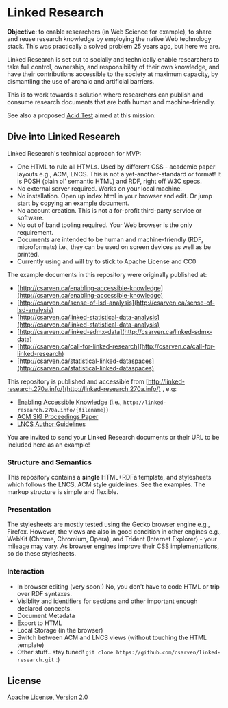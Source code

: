 # Linked Research

**Objective**: to enable researchers (in Web Science for example), to share and
reuse research knowledge by employing the native Web technology stack. This was
practically a solved problem 25 years ago, but here we are.

Linked Research is set out to socially and technically enable researchers to
take full control, ownership, and responsibility of their own knowledge, and
have their contributions accessible to the society at maximum capacity, by
dismantling the use of archaic and artificial barriers.

This is to work towards a solution where researchers can publish and consume
research documents that are both human and machine-friendly.

See also a proposed [Acid Test](http://csarven.ca/enabling-accessible-knowledge#acid-test)
aimed at this mission:

## Dive into Linked Research

Linked Research's technical approach for MVP:

* One HTML to rule all HTMLs. Used by different CSS - academic paper layouts 
e.g., ACM, LNCS. This is not a yet-another-standard or format! It is POSH (plain
ol' semantic HTML) and RDF, right off W3C specs.
* No external server required. Works on your local machine.
* No installation. Open up index.html in your browser and edit. Or jump start by
copying an example document.
* No account creation. This is not a for-profit third-party service or software.
* No out of band tooling required. Your Web browser is the only requirement.
* Documents are intended to be human and machine-friendly (RDF, microformats)
i.e., they can be used on screen devices as well as be printed.
* Currently using and will try to stick to Apache License and CC0

The example documents in this repository were originally published at:

* [http://csarven.ca/enabling-accessible-knowledge](http://csarven.ca/enabling-accessible-knowledge)
* [http://csarven.ca/sense-of-lsd-analysis](http://csarven.ca/sense-of-lsd-analysis)
* [http://csarven.ca/linked-statistical-data-analysis](http://csarven.ca/linked-statistical-data-analysis)
* [http://csarven.ca/linked-sdmx-data](http://csarven.ca/linked-sdmx-data)
* [http://csarven.ca/call-for-linked-research](http://csarven.ca/call-for-linked-research)
* [http://csarven.ca/statistical-linked-dataspaces](http://csarven.ca/statistical-linked-dataspaces)

This repository is published and accessible from [http://linked-research.270a.info/](http://linked-research.270a.info/)
, e.g:

* [Enabling Accessible Knowledge](http://linked-research.270a.info/enabling-accessible-knowledge.html)
(i.e., `http://linked-research.270a.info/{filename}`)
* [ACM SIG Proceedings Paper](http://linked-research.270a.info/acm-sigproc-sp.html)
* [LNCS Author Guidelines](http://linked-research.270a.info/lncs-splnproc.html)

You are invited to send your Linked Research documents or their URL to be
included here as an example!


### Structure and Semantics

This repository contains a **single** HTML+RDFa template, and stylesheets which 
follows the LNCS, ACM style guidelines. See the examples. The markup structure 
is simple and flexible.

### Presentation

The stylesheets are mostly tested using the Gecko browser engine e.g., Firefox. 
However, the views are also in good condition in other engines e.g., WebKit 
(Chrome, Chromium, Opera), and Trident (Internet Explorer) - your mileage may 
vary. As browser engines improve their CSS implementations, so do these 
stylesheets.

### Interaction

* In browser editing (very soon!) No, you don't have to code HTML or trip over 
RDF syntaxes.
* Visiblity and identifiers for sections and other important enough declared
concepts.
* Document Metadata
* Export to HTML
* Local Storage (in the browser)
* Switch between ACM and LNCS views (without touching the HTML template)
* Other stuff.. stay tuned! `git clone https://github.com/csarven/linked-research.git`
:)

## License
[Apache License, Version 2.0](http://www.apache.org/licenses/LICENSE-2.0)
